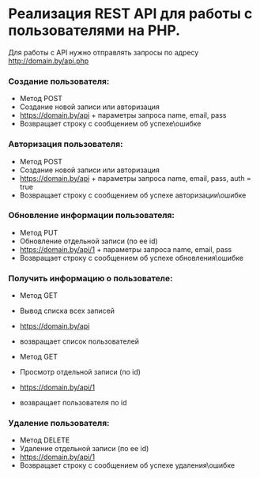 # Реализация REST API для работы с пользователями на PHP.

Для работы с API нужно отправлять запросы по адресу http://domain.by/api.php

### Создание пользователя:

 * Метод POST
 * Создание новой записи или авторизация
 * https://domain.by/api + параметры запроса name, email, pass
 * Возвращает строку с сообщением об успехе\ошибке

### Авторизация пользователя:

* Метод POST
* Создание новой записи или авторизация
* https://domain.by/api + параметры запроса name, email, pass, auth = true
* Возвращает строку с сообщением об успехе авторизации\ошибке

### Обновление информации пользователя:
 * Метод PUT
 * Обновление отдельной записи (по ее id)
 * https://domain.by/api/1 + параметры запроса name, email, pass
 * Возвращает строку с сообщением об успехе обновления\ошибке
	 

### Получить информацию о пользователе:

 * Метод GET
 * Вывод списка всех записей
 * https://domain.by/api
 * возвращает список пользователей 

   
 * Метод GET
 * Просмотр отдельной записи (по id)
 * https://domain.by/api/1
 * возвращает пользователя по id
       
### Удаление пользователя:

 * Метод DELETE
 * Удаление отдельной записи (по ее id)
 * https://domain.by/api/1
 * Возвращает строку с сообщением об успехе удаления\ошибке

